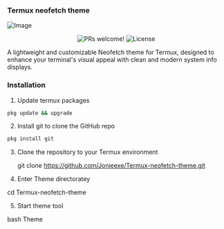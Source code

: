 ### Termux neofetch theme

![Image](https://github.com/user-attachments/assets/de92fb33-bec7-4351-bf35-0d1a24e243a0)

<p align="center">
  <img src="https://img.shields.io/badge/PRs-welcome-%235FCC6F.svg" alt="PRs welcome!" />

  <img alt="License" src="https://img.shields.io/badge/license-MIT-%235FCC6F">
</p>

<p>A lightweight and customizable Neofetch theme for Termux, designed to enhance your terminal's visual appeal with clean and modern system info displays.
</p>

### Installation

1. Update termux packages 
```bash
pkg update && upgrade
```




2. Install git to clone the GitHub repo
```bash
pkg install git
```




3. Clone the repository to your Termux environment 

   git clone https://github.com/Jonjeexe/Termux-neofetch-theme.git


4. Enter Theme directoratey 

cd Termux-neofetch-theme


5. Start theme tool

bash Theme

